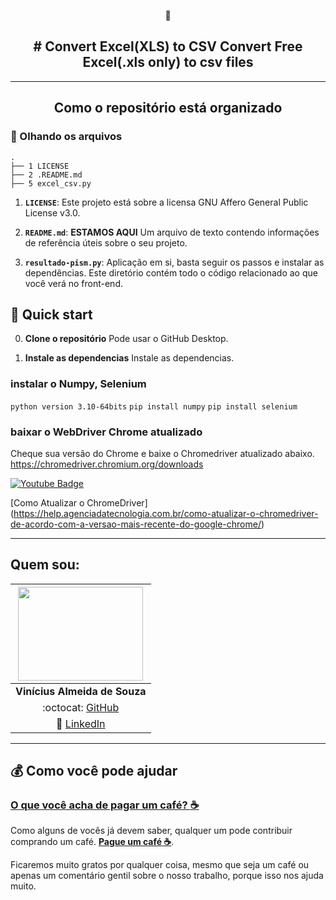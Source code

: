 

<p align="center">
    🚀  
</p>
<h2 align="center">
  # Convert Excel(XLS) to CSV
  Convert Free Excel(.xls only) to csv files 
</h2>
<hr>

<h2 align="center">
  Como o repositório está organizado
</h2>


### 🧐 Olhando os arquivos

    .
    ├── 1 LICENSE
    ├── 2 .README.md
    ├── 5 excel_csv.py

1.  **`LICENSE`**: Este projeto está sobre a licensa GNU Affero General Public License v3.0.
  
2. **`README.md`**: **ESTAMOS AQUI** Um arquivo de texto contendo informações de referência úteis sobre o seu projeto.

3. **`resultado-pism.py`**: Aplicação em si, basta seguir os passos e instalar as dependências. Este diretório contém todo o código relacionado ao que você verá no front-end.


## 🚀 Quick start

0. **Clone o repositório**
    Pode usar o GitHub Desktop.
    
1.  **Instale as dependencias**
    Instale as dependencias.
    
### instalar o Numpy, Selenium 
 `python version 3.10-64bits`
 `pip install numpy`
 `pip install selenium`

### baixar o WebDriver Chrome atualizado

Cheque sua versão do Chrome e baixe o Chromedriver atualizado abaixo.
https://chromedriver.chromium.org/downloads

[![Youtube Badge](https://img.shields.io/badge/YouTube-FF0000?style=for-the-badge&logo=youtube&logoColor=white)](https://help.agenciadatecnologia.com.br/como-atualizar-o-chromedriver-de-acordo-com-a-versao-mais-recente-do-google-chrome/)

[Como Atualizar o ChromeDriver] (https://help.agenciadatecnologia.com.br/como-atualizar-o-chromedriver-de-acordo-com-a-versao-mais-recente-do-google-chrome/)



<hr> 

## **Quem sou:**
|  <img src="https://github.com/viniciusalmeidas.png" width="200" height="150">  |
| :--------------: | 
| **Vinícius Almeida de Souza** | 
|:octocat: [GitHub](https://github.com/viniciusalmeidas) | 
| :briefcase: [LinkedIn](https://www.linkedin.com/in/valmsou/) |

<hr>

## :moneybag: **Como você pode ajudar**

### [__O que você acha de pagar um café? :coffee:__](https://www.buymeacoffee.com/vinialmeida)

Como alguns de vocês já devem saber, qualquer um pode contribuir comprando um café. [__Pague um café :coffee:__](https://www.buymeacoffee.com/vinialmeida). 

Ficaremos muito gratos por qualquer coisa, mesmo que seja um café ou apenas um comentário gentil sobre o nosso trabalho, porque isso nos ajuda muito.